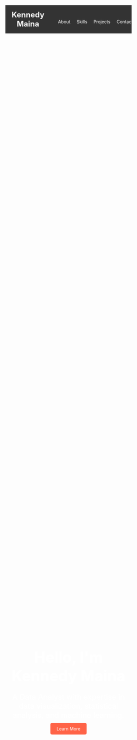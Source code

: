 <!DOCTYPE html>
<html lang="en">
<head>
  <meta charset="UTF-8">
  <meta name="viewport" content="width=device-width, initial-scale=1.0">
  <title>Kennedy Maina's Portfolio</title>
  <style>
    /* General Styles */
    * {
      margin: 0;
      padding: 0;
      box-sizing: border-box;
    }

    body {
      font-family: Arial, sans-serif;
      line-height: 1.6;
      background-color: #f4f4f4;
      color: #333;
    }

    header {
      background: #333;
      color: #fff;
      padding: 1rem 0;
    }

    nav {
      display: flex;
      justify-content: space-between;
      align-items: center;
      max-width: 1200px;
      margin: 0 auto;
      padding: 0 20px;
    }

    .logo {
      font-size: 1.5rem;
      font-weight: bold;
    }

    .nav-links {
      list-style: none;
      display: flex;
    }

    .nav-links li {
      margin-left: 20px;
    }

    .nav-links a {
      text-decoration: none;
      color: #fff;
      transition: color 0.3s;
    }

    .nav-links a:hover {
      color: #ff6347;
    }

    /* Hero Section */
    #hero {
      background: url('https://via.placeholder.com/1920x1080') no-repeat center center/cover;
      height: 100vh;
      display: flex;
      justify-content: center;
      align-items: center;
      text-align: center;
      color: #fff;
    }

    .hero-content h1 {
      font-size: 3rem;
    }

    .hero-content p {
      font-size: 1.5rem;
      margin-bottom: 20px;
    }

    .btn {
      background: #ff6347;
      color: #fff;
      padding: 10px 20px;
      text-decoration: none;
      border-radius: 5px;
      transition: background 0.3s;
    }

    .btn:hover {
      background: #e95a43;
    }

    /* Sections */
    .section {
      padding: 50px 20px;
      max-width: 1200px;
      margin: 0 auto;
    }

    .section h2 {
      font-size: 2rem;
      margin-bottom: 20px;
    }

    .skills-grid, .project-grid {
      display: grid;
      grid-template-columns: repeat(auto-fit, minmax(250px, 1fr));
      gap: 20px;
    }

    .skill-card, .project-card {
      background: #fff;
      padding: 20px;
      border-radius: 5px;
      box-shadow: 0 2px 5px rgba(0, 0, 0, 0.1);
      text-align: center;
    }

    .project-card img {
      max-width: 100%;
      height: auto;
      margin-bottom: 10px;
    }

    /* Contact Form */
    #contact-form input, #contact-form textarea {
      width: 100%;
      padding: 10px;
      margin-bottom: 10px;
      border: 1px solid #ccc;
      border-radius: 5px;
    }

    #contact-form button {
      background: #ff6347;
      color: #fff;
      padding: 10px 20px;
      border: none;
      border-radius: 5px;
      cursor: pointer;
    }

    #contact-form button:hover {
      background: #e95a43;
    }

    /* Footer */
    footer {
      text-align: center;
      padding: 20px;
      background: #333;
      color: #fff;
    }
  </style>
</head>
<body>
  <!-- Navbar -->
  <header>
    <nav>
      <div class="logo">Kennedy Maina</div>
      <ul class="nav-links">
        <li><a href="#about">About</a></li>
        <li><a href="#skills">Skills</a></li>
        <li><a href="#projects">Projects</a></li>
        <li><a href="#contact">Contact</a></li>
      </ul>
    </nav>
  </header>

  <!-- Hero Section -->
  <section id="hero">
    <div class="hero-content">
      <h1>Hello, I'm Kennedy Maina</h1>
      <p>A Data Analyst with expertise in data visualization, statistical analysis, and machine learning.</p>
      <a href="#about" class="btn">Learn More</a>
    </div>
  </section>

  <!-- About Section -->
  <section id="about" class="section">
    <h2>About Me</h2>
    <p>
      I am a passionate Data Analyst with experience in extracting insights from complex datasets.
      My work focuses on transforming raw data into actionable insights using tools like Python, SQL, and Tableau.
      I enjoy working on projects that involve predictive modeling, data cleaning, and visualization.
    </p>
  </section>

  <!-- Skills Section -->
  <section id="skills" class="section">
    <h2>My Skills</h2>
    <div class="skills-grid">
      <div class="skill-card">
        <h3>Data Cleaning & Preparation</h3>
        <p>Pandas, NumPy, Excel</p>
      </div>
      <div class="skill-card">
        <h3>Data Visualization</h3>
        <p>Tableau, Matplotlib, Seaborn, Plotly</p>
      </div>
      <div class="skill-card">
        <h3>Statistical Analysis</h3>
        <p>R, Python (SciPy, StatsModels)</p>
      </div>
      <div class="skill-card">
        <h3>Database Management</h3>
        <p>SQL, PostgreSQL, MongoDB</p>
      </div>
      <div class="skill-card">
        <h3>Machine Learning</h3>
        <p>Scikit-learn, TensorFlow, Keras</p>
      </div>
      <div class="skill-card">
        <h3>Big Data Tools</h3>
        <p>Apache Spark, Hadoop</p>
      </div>
    </div>
  </section>

  <!-- Projects Section -->
  <section id="projects" class="section">
    <h2>My Projects</h2>
    <div class="project-grid">
      <div class="project-card">
        <h3>Sales Forecasting</h3>
        <img src="https://via.placeholder.com/400x300" alt="Sales Forecasting">
        <p>
          Built a time-series forecasting model using ARIMA and Prophet to predict monthly sales for an e-commerce company.
        </p>
        <a href="#" target="_blank">View Project</a>
      </div>
      <div class="project-card">
        <h3>Customer Segmentation</h3>
        <img src="https://via.placeholder.com/400x300" alt="Customer Segmentation">
        <p>
          Performed customer segmentation using K-Means clustering to identify distinct groups of customers based on purchasing behavior.
        </p>
        <a href="#" target="_blank">View Project</a>
      </div>
      <div class="project-card">
        <h3>Churn Prediction</h3>
        <img src="https://via.placeholder.com/400x300" alt="Churn Prediction">
        <p>
          Developed a churn prediction model using logistic regression and random forests to identify customers likely to leave.
        </p>
        <a href="#" target="_blank">View Project</a>
      </div>
    </div>
  </section>

  <!-- Contact Section -->
  <section id="contact" class="section">
    <h2>Contact Me</h2>
    <form id="contact-form">
      <input type="text" placeholder="Your Name" required>
      <input type="email" placeholder="Your Email" required>
      <textarea placeholder="Your Message" required></textarea>
      <button type="submit">Send Message</button>
    </form>
  </section>

  <!-- Footer -->
  <footer>
    <p>&copy; 2023 Kennedy Maina. All rights reserved.</p>
  </footer>

  <script>
    // Example: Handle form submission
    document.getElementById('contact-form').addEventListener('submit', function (event) {
      event.preventDefault();
      alert('Thank you for your message! I will get back to you soon.');
    });
  </script>
</body>
</html>
